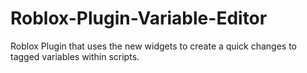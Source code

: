 # Roblox-Plugin-Variable-Editor
Roblox Plugin that uses the new widgets to create a quick changes to tagged variables within scripts.
